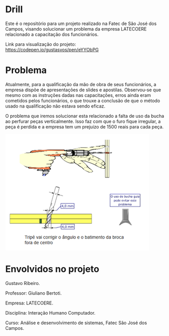 # Drill

Este é o repositório para um projeto realizado na Fatec de São José dos Campos, visando solucionar um problema da empresa LATECOERE relacionado
a capacitação dos funcionários.

Link para visualização do projeto: https://codepen.io/gustasvos/pen/eYYObPG

# Problema

Atualmente, para a qualificação da mão de obra de seus funcionários, a empresa dispõe de apresentações de slides e apostilas. Observou-se
que mesmo com as instruções dadas nas capacitações, erros ainda eram cometidos pelos funcionários, o que trouxe a conclusão de que o método
usado na qualificação não estava sendo eficaz.

O problema que iremos solucionar esta relacionado a falta de uso da bucha ao perfurar peças verticalmente. Isso faz com que o furo fique 
irregular, a peça é perdida e a empresa tem um prejuizo de 1500 reais para cada peça.

![](https://github.com/gustasvos/Drill/blob/master/ihc/assets/drillProb.png)

# Envolvidos no projeto

Gustavo Ribeiro.

Professor: Giuliano Bertoti.

Empresa: LATECOERE.

Disciplina: Interação Humano Computador.

Curso: Análise e desenvolvimento de sistemas, Fatec São José dos Campos.
